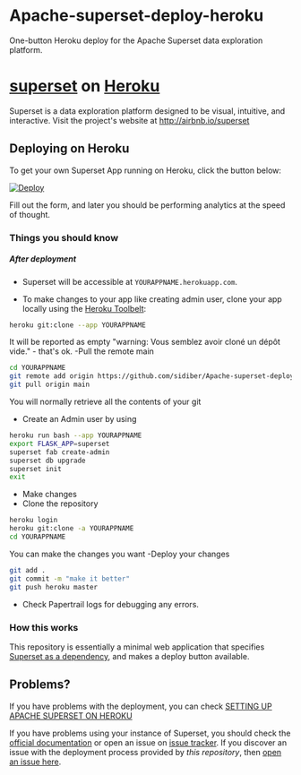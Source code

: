 # Apache-superset-deploy-heroku
One-button Heroku deploy for the Apache Superset data exploration platform. 

# [superset](https://github.com/airbnb/superset) on [Heroku](http://heroku.com)

Superset is a data exploration platform designed to be visual, intuitive, and interactive. Visit the project's website at <http://airbnb.io/superset>

## Deploying on Heroku

To get your own Superset App running on Heroku, click the button below:

[![Deploy](https://www.herokucdn.com/deploy/button.svg)](https://heroku.com/deploy?template=https://github.com/sidiber/Apache-superset-deploy-heroku)

Fill out the form, and later you should be performing analytics at the speed of thought.

### Things you should know
##### After deployment

- Superset will be accessible at `YOURAPPNAME.herokuapp.com`.

- To make changes to your app like creating admin user, clone your app locally using the [Heroku Toolbelt](https://toolbelt.heroku.com/):

```sh
heroku git:clone --app YOURAPPNAME
```
It will be reported as empty "warning: Vous semblez avoir cloné un dépôt vide." - that's ok.
-Pull the remote main
```sh
cd YOURAPPNAME
git remote add origin https://github.com/sidiber/Apache-superset-deploy-heroku
git pull origin main
```
You will normally retrieve all the contents of your git

- Create an Admin user by using

```sh
heroku run bash --app YOURAPPNAME
export FLASK_APP=superset
superset fab create-admin
superset db upgrade
superset init
exit
```
- Make changes
- Clone the repository
```sh
heroku login
heroku git:clone -a YOURAPPNAME
cd YOURAPPNAME
```
You can make the changes you want
-Deploy your changes

```sh
git add .
git commit -m "make it better"
git push heroku master
```

- Check Papertrail logs for debugging any errors.

### How this works

This repository is essentially a minimal web application that specifies [Superset as a dependency](https://github.com/airbnb/superset), and makes a deploy button available.

## Problems?
If you have problems with the deployment, you can check [SETTING UP APACHE SUPERSET ON HEROKU](https://chizurumolorondu.medium.com/setting-up-apache-superset-on-heroku-b547302f600e)

If you have problems using your instance of Superset, you should check the [official documentation](http://airbnb.io/superset/installation) or open an issue on [issue tracker](https://github.com/airbnb/superset/issues). If you discover an issue with the deployment process provided by *this repository*, then [open an issue here](https://github.com/neevany/caravel-on-heroku/issues).

